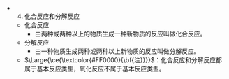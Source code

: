 -
  4. 化合反应和分解反应
	- 化合反应
		- 由两种或两种以上的物质生成一种新物质的反应叫做化合反应。
	- 分解反应
		- 由一种物质生成两种或两种以上新物质的反应叫做分解反应。
	- $\Large{\ce{\textcolor{#FF0000}{\bf{注}}}}$：化合反应和分解反应都属于基本反应类型，氧化反应不属于基本反应类型。
